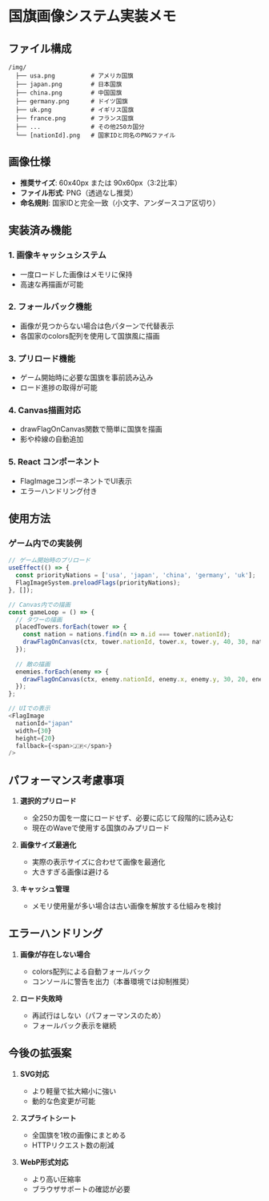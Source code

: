 # 国旗画像システム実装メモ

## ファイル構成
```
/img/
  ├── usa.png          # アメリカ国旗
  ├── japan.png        # 日本国旗
  ├── china.png        # 中国国旗
  ├── germany.png      # ドイツ国旗
  ├── uk.png           # イギリス国旗
  ├── france.png       # フランス国旗
  ├── ...              # その他250カ国分
  └── [nationId].png   # 国家IDと同名のPNGファイル
```

## 画像仕様
- **推奨サイズ**: 60x40px または 90x60px（3:2比率）
- **ファイル形式**: PNG（透過なし推奨）
- **命名規則**: 国家IDと完全一致（小文字、アンダースコア区切り）

## 実装済み機能

### 1. 画像キャッシュシステム
- 一度ロードした画像はメモリに保持
- 高速な再描画が可能

### 2. フォールバック機能
- 画像が見つからない場合は色パターンで代替表示
- 各国家のcolors配列を使用して国旗風に描画

### 3. プリロード機能
- ゲーム開始時に必要な国旗を事前読み込み
- ロード進捗の取得が可能

### 4. Canvas描画対応
- drawFlagOnCanvas関数で簡単に国旗を描画
- 影や枠線の自動追加

### 5. React コンポーネント
- FlagImageコンポーネントでUI表示
- エラーハンドリング付き

## 使用方法

### ゲーム内での実装例
```javascript
// ゲーム開始時のプリロード
useEffect(() => {
  const priorityNations = ['usa', 'japan', 'china', 'germany', 'uk'];
  FlagImageSystem.preloadFlags(priorityNations);
}, []);

// Canvas内での描画
const gameLoop = () => {
  // タワーの描画
  placedTowers.forEach(tower => {
    const nation = nations.find(n => n.id === tower.nationId);
    drawFlagOnCanvas(ctx, tower.nationId, tower.x, tower.y, 40, 30, nation.colors);
  });
  
  // 敵の描画
  enemies.forEach(enemy => {
    drawFlagOnCanvas(ctx, enemy.nationId, enemy.x, enemy.y, 30, 20, enemy.colors);
  });
};

// UIでの表示
<FlagImage 
  nationId="japan" 
  width={30} 
  height={20}
  fallback={<span>🇯🇵</span>}
/>
```

## パフォーマンス考慮事項

1. **選択的プリロード**
   - 全250カ国を一度にロードせず、必要に応じて段階的に読み込む
   - 現在のWaveで使用する国旗のみプリロード

2. **画像サイズ最適化**
   - 実際の表示サイズに合わせて画像を最適化
   - 大きすぎる画像は避ける

3. **キャッシュ管理**
   - メモリ使用量が多い場合は古い画像を解放する仕組みを検討

## エラーハンドリング

1. **画像が存在しない場合**
   - colors配列による自動フォールバック
   - コンソールに警告を出力（本番環境では抑制推奨）

2. **ロード失敗時**
   - 再試行はしない（パフォーマンスのため）
   - フォールバック表示を継続

## 今後の拡張案

1. **SVG対応**
   - より軽量で拡大縮小に強い
   - 動的な色変更が可能

2. **スプライトシート**
   - 全国旗を1枚の画像にまとめる
   - HTTPリクエスト数の削減

3. **WebP形式対応**
   - より高い圧縮率
   - ブラウザサポートの確認が必要